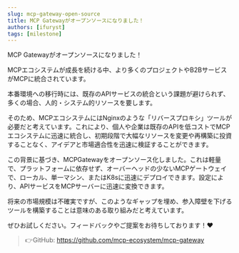 ```yaml
---
slug: mcp-gateway-open-source
title: MCP Gatewayがオープンソースになりました！
authors: [ifuryst]
tags: [milestone]
---
```


MCP Gatewayがオープンソースになりました！

MCPエコシステムが成長を続ける中、より多くのプロジェクトやB2BサービスがMCPに統合されています。

本番環境への移行時には、既存のAPIサービスの統合という課題が避けられず、多くの場合、人的・システム的リソースを要します。

そのため、MCPエコシステムにはNginxのような「リバースプロキシ」ツールが必要だと考えています。これにより、個人や企業は既存のAPIを低コストでMCPエコシステムに迅速に統合し、初期段階で大幅なリソースを変更や再構築に投資することなく、アイデアと市場適合性を迅速に検証することができます。

<!-- truncate -->

この背景に基づき、MCPGatewayをオープンソース化しました。これは軽量で、プラットフォームに依存せず、オーバーヘッドの少ないMCPゲートウェイで、ローカル、単一マシン、またはK8sに迅速にデプロイできます。設定により、APIサービスをMCPサーバーに迅速に変換できます。

将来の市場規模は不確実ですが、このようなギャップを埋め、参入障壁を下げるツールを構築することは意味のある取り組みだと考えています。

ぜひお試しください。フィードバックやご提案をお待ちしております！❤️

> 👉GitHub: https://github.com/mcp-ecosystem/mcp-gateway 